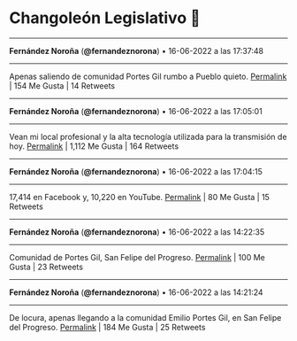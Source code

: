 # Changoleón Legislativo 🙈
*****
**Fernández Noroña** (**@fernandeznorona**) • 16-06-2022 a las 17:37:48
*****
Apenas saliendo de comunidad Portes Gil rumbo a Pueblo quieto.
[Permalink](https://twitter.com/fernandeznorona/status/1537610431212167169) | 154 Me Gusta | 14 Retweets
*****
**Fernández Noroña** (**@fernandeznorona**) • 16-06-2022 a las 17:05:01
*****
Vean mi local profesional y la alta tecnología utilizada para la transmisión de hoy.
[Permalink](https://twitter.com/fernandeznorona/status/1537602181485895680) | 1,112 Me Gusta | 164 Retweets
*****
**Fernández Noroña** (**@fernandeznorona**) • 16-06-2022 a las 17:04:15
*****
17,414 en Facebook y, 10,220 en YouTube.
[Permalink](https://twitter.com/fernandeznorona/status/1537601984798175233) | 80 Me Gusta | 15 Retweets
*****
**Fernández Noroña** (**@fernandeznorona**) • 16-06-2022 a las 14:22:35
*****
Comunidad de Portes Gil, San Felipe del Progreso.
[Permalink](https://twitter.com/fernandeznorona/status/1537561302293520386) | 100 Me Gusta | 23 Retweets
*****
**Fernández Noroña** (**@fernandeznorona**) • 16-06-2022 a las 14:21:24
*****
De locura, apenas llegando a la comunidad Emilio Portes Gil, en San Felipe del Progreso.
[Permalink](https://twitter.com/fernandeznorona/status/1537561005781356544) | 184 Me Gusta | 25 Retweets